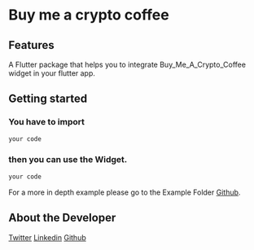 <!-- 
This README describes the package. If you publish this package to pub.dev,
this README's contents appear on the landing page for your package.

For information about how to write a good package README, see the guide for
[writing package pages](https://dart.dev/guides/libraries/writing-package-pages). 

For general information about developing packages, see the Dart guide for
[creating packages](https://dart.dev/guides/libraries/create-library-packages)
and the Flutter guide for
[developing packages and plugins](https://flutter.dev/developing-packages). 
-->

# Buy me a crypto coffee

## Features

A Flutter package that helps you to integrate Buy_Me_A_Crypto_Coffee widget in your flutter app.

<!-- [](gif/animated_demo.gif) -->

## Getting started

### You have to import

```dart
your code
```

### then you can use the Widget.

```dart
your code
```

For a more in depth example please go to the Example Folder [Github](https://github.com/AntoTomAbraham/buy_me_crypto_coffee).

## About the Developer

[Twitter](https://mobile.twitter.com/AntoTomAbraham)
[Linkedin](https://www.linkedin.com/in/anto-tom-abraham-6234441a8/)
[Github](https://github.com/AntoTomAbraham)